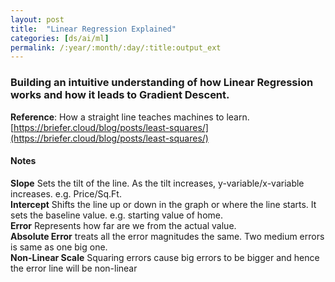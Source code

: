 ```yaml
---
layout: post
title:  "Linear Regression Explained"
categories: [ds/ai/ml]
permalink: /:year/:month/:day/:title:output_ext
---
```


### Building an intuitive understanding of how Linear Regression works and how it leads to Gradient Descent.
**Reference**: How a straight line teaches machines to learn. [https://briefer.cloud/blog/posts/least-squares/](https://briefer.cloud/blog/posts/least-squares/) 

#### Notes
**Slope** Sets the tilt of the line. As the tilt increases, y-variable/x-variable increases. e.g. Price/Sq.Ft.  
**Intercept** Shifts the line up or down in the graph or where the line starts.  It sets the baseline value. e.g. starting value of home.  
**Error** Represents how far are we from the actual value.  
**Absolute Error** treats all the error magnitudes the same. Two medium errors is same as one big one.  
**Non-Linear Scale** Squaring errors cause big errors to be bigger and hence the error line will be non-linear



